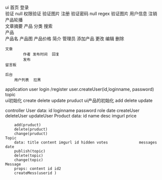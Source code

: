 ui
    首页 
        登录  
            验证  null 权限验证 验证图片
        注册 
            验证密码 null regex   验证图片 
        用户信息     注销
        产品轮播  
        文章摘要
    产品
        分类 搜索  
        产品   
            产品名  产品图  产品价格  简介
            管理员
            添加产品  更改 编辑 删除
    
    文章 
            作者 发布时间  回复  
            发布
    留言板
            
    后台   
        用户列表  拉黑 
application
    user    login
            /register   user.createUser(id,loginname,                       password)  
    topic  
           ui初始化 create delete update 
    pruduct
           ui产品的初始化  add  delete update   

controller
    User
        data:  id loginname password role date
        createUser
        deleteUser
        updateUser
    Product
        data:  id name  desc  imgurl  price 
        
        add(pruduct) 
        delete(pruduct)
        change(pruduct)
    Topic 
        data: title content imgurl id hidden votes              messages date
        publish(topic) 
        delete(topic)
        change(topic)
    Message
        props: content id id2
        createMess(userid )
